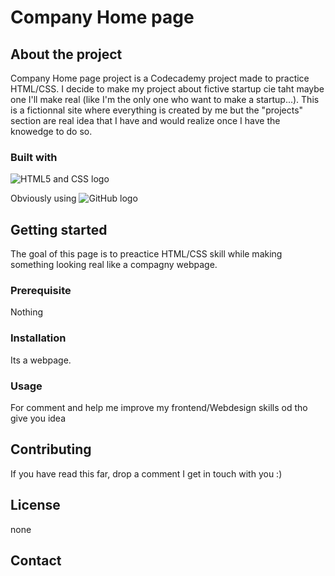 # Company Home page

## About the project

Company Home page project is a Codecademy project made to practice HTML/CSS. I decide to make my project about fictive startup cie taht maybe one I'll make real (like I'm the only one who want to make a startup...).
This is a fictionnal site where everything is created by me but the "projects" section are real idea that I have and would realize once I have the knowedge to do so.

### Built with

![HTML5 and CSS logo](https://i0.wp.com/css-tricks.com/wp-content/uploads/2021/01/html5-css3.jpg?resize=498%2C249&ssl=1)

Obviously using
![GitHub logo](https://1000logos.net/wp-content/uploads/2018/11/GitHub-logo.jpg)

## Getting started

The goal of this page is to preactice HTML/CSS skill while making something looking real like a compagny webpage.

### Prerequisite

Nothing

### Installation

Its a webpage.

### Usage

For comment and help me improve my frontend/Webdesign skills od tho give you idea

## Contributing

If you have read this far, drop a comment I get in touch with you :)

## License

none

## Contact

